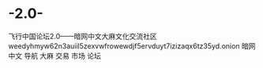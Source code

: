 # -2.0-
飞行中国论坛2.0——暗网中文大麻文化交流社区 weedyhmyw62n3auiil5zexvwfrowewdjf5ervduyt7izizaqx6tz35yd.onion 暗网 中文 导航 大麻 交易 市场 论坛 
